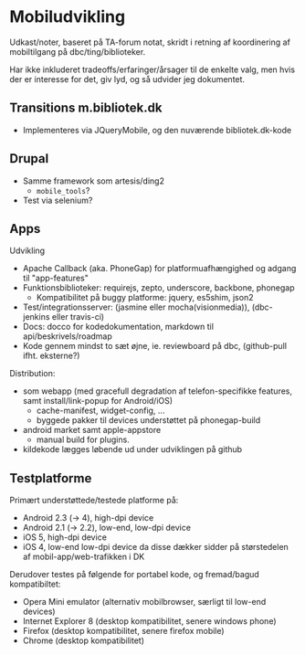 # Mobiludvikling

Udkast/noter, baseret på TA-forum notat, skridt i retning af koordinering af mobiltilgang på dbc/ting/biblioteker.

Har ikke inkluderet tradeoffs/erfaringer/årsager til de enkelte valg, men hvis der er interesse for det, giv lyd, og så udvider jeg dokumentet.

## Transitions m.bibliotek.dk

- Implementeres via JQueryMobile, og den nuværende bibliotek.dk-kode

## Drupal

- Samme framework som artesis/ding2
    - `mobile_tools`?
- Test via selenium?

## Apps

Udvikling
- Apache Callback (aka. PhoneGap) for platformuafhængighed og adgang til "app-features"
- Funktionsbiblioteker: requirejs, zepto, underscore, backbone, phonegap
    - Kompatibilitet på buggy platforme: jquery, es5shim, json2
- Test/integrationsserver: (jasmine eller mocha(visionmedia)), (dbc-jenkins eller travis-ci)
- Docs: docco for kodedokumentation, markdown til api/beskrivels/roadmap
- Kode gennem mindst to sæt øjne, ie. reviewboard på dbc, (github-pull ifht. eksterne?)

Distribution:
- som webapp (med gracefull degradation af telefon-specifikke features, samt install/link-popup for Android/iOS)
    - cache-manifest, widget-config, ...
    - byggede pakker til devices understøttet på phonegap-build
- android market samt apple-appstore
    - manual build for plugins.
- kildekode lægges løbende ud under udviklingen på github

## Testplatforme

Primært understøttede/testede platforme på:
- Android 2.3 (-> 4), high-dpi device
- Android 2.1 (-> 2.2), low-end, low-dpi device
- iOS 5, high-dpi device
- iOS 4, low-end low-dpi device
da disse dækker sidder på størstedelen af mobil-app/web-trafikken i DK

Derudover testes på følgende for portabel kode, og fremad/bagud kompatibiltet:
- Opera Mini emulator (alternativ mobilbrowser, særligt til low-end devices)
- Internet Explorer 8 (desktop kompatibilitet, senere windows phone)
- Firefox (desktop kompatibilitet, senere firefox mobile)
- Chrome (desktop kompatibilitet)

